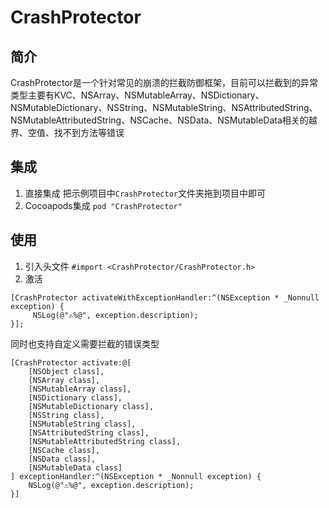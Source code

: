 # CrashProtector

## 简介
CrashProtector是一个针对常见的崩溃的拦截防御框架，目前可以拦截到的异常类型主要有KVC、NSArray、NSMutableArray、NSDictionary、NSMutableDictionary、NSString、NSMutableString、NSAttributedString、NSMutableAttributedString、NSCache、NSData、NSMutableData相关的越界、空值、找不到方法等错误

## 集成
1. 直接集成
把示例项目中`CrashProtector`文件夹拖到项目中即可
2. Cocoapods集成
`pod "CrashProtector"`

## 使用
1. 引入头文件
`#import <CrashProtector/CrashProtector.h>`
2. 激活
```objc
[CrashProtector activateWithExceptionHandler:^(NSException * _Nonnull exception) {
     NSLog(@"⚠️%@", exception.description);
}];
```
同时也支持自定义需要拦截的错误类型
```
[CrashProtector activate:@[
    [NSObject class],
    [NSArray class],
    [NSMutableArray class],
    [NSDictionary class],
    [NSMutableDictionary class],
    [NSString class],
    [NSMutableString class],
    [NSAttributedString class],
    [NSMutableAttributedString class],
    [NSCache class],
    [NSData class],
    [NSMutableData class]
] exceptionHandler:^(NSException * _Nonnull exception) {
    NSLog(@"⚠️%@", exception.description);
}]
```
